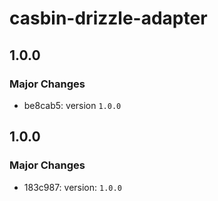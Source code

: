 # casbin-drizzle-adapter

## 1.0.0

### Major Changes

-   be8cab5: version `1.0.0`

## 1.0.0

### Major Changes

-   183c987: version: `1.0.0`
